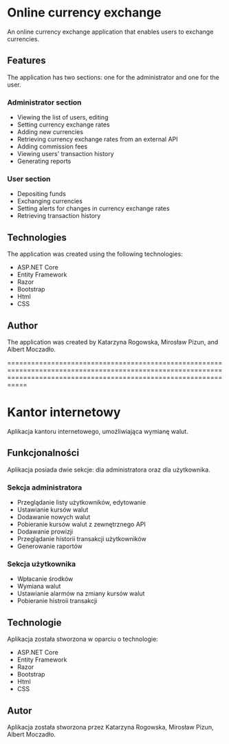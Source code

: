 # Online currency exchange

An online currency exchange application that enables users to exchange currencies.

## Features

The application has two sections: one for the administrator and one for the user.

### Administrator section

- Viewing the list of users, editing
- Setting currency exchange rates
- Adding new currencies
- Retrieving currency exchange rates from an external API
- Adding commission fees
- Viewing users' transaction history
- Generating reports

### User section

- Depositing funds
- Exchanging currencies
- Setting alerts for changes in currency exchange rates
- Retrieving transaction history

## Technologies

The application was created using the following technologies:

- ASP.NET Core
- Entity Framework
- Razor
- Bootstrap
- Html
- CSS

## Author

The application was created by Katarzyna Rogowska, Mirosław Pizun, and Albert Moczadło.

=======================================================================================================================================================================

# Kantor internetowy

Aplikacja kantoru internetowego, umożliwiająca wymianę walut.

## Funkcjonalności

Aplikacja posiada dwie sekcje: dla administratora oraz dla użytkownika.

### Sekcja administratora

- Przeglądanie listy użytkowników, edytowanie
- Ustawianie kursów walut
- Dodawanie nowych walut
- Pobieranie kursów walut z zewnętrznego API
- Dodawanie prowizji
- Przeglądanie historii transakcji użytkowników
- Generowanie raportów

### Sekcja użytkownika

- Wpłacanie środków
- Wymiana walut
- Ustawianie alarmów na zmiany kursów walut
- Pobieranie histroii transakcji

## Technologie

Aplikacja została stworzona w oparciu o technologie:

- ASP.NET Core
- Entity Framework
- Razor
- Bootstrap
- Html
- CSS

## Autor

Aplikacja została stworzona przez Katarzyna Rogowska, Mirosław Pizun, Albert Moczadło.
